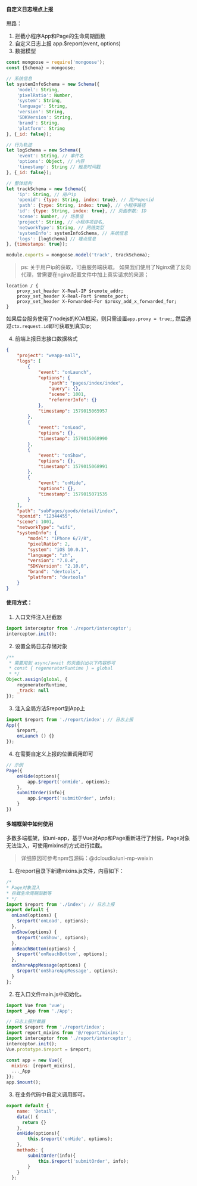 #### 自定义日志埋点上报

思路：
1. 拦截小程序App和Page的生命周期函数
2. 自定义日志上报 app.$report(event, options)
3. 数据模型
```javascript
const mongoose = require('mongoose');
const {Schema} = mongoose;

// 系统信息
let systemInfoSchema = new Schema({
    'model': String,
    'pixelRatio': Number,
    'system': String,
    'language': String,
    'version': String,
    'SDKVersion': String,
    'brand': String,
    'platform': String
}, {_id: false});

// 行为轨迹
let logSchema = new Schema({
    'event': String, // 事件名
    'options': Object, // 内容
    'timestamp': String // 触发时间戳
}, {_id: false});

// 整体结构
let trackSchema = new Schema({
    'ip': String, // 用户ip
    'openid': {type: String, index: true}, // 用户openid
    'path': {type: String, index: true}, // 小程序路径
    'id': {type: String, index: true}, // 页面参数: ID
    'scene': Number, // 场景值
    'project': String, // 小程序项目名,
    'networkType': String, // 网络类型
    'systemInfo': systemInfoSchema, // 系统信息
    'logs': [logSchema] // 埋点信息
}, {timestamps: true});

module.exports = mongoose.model('track', trackSchema);
```
> ps: 关于用户ip的获取，可由服务端获取。
如果我们使用了Nginx做了反向代理，曾需要在nginx配置文件中加上真实请求的来源；
```
location / {
    proxy_set_header X-Real-IP $remote_addr;
    proxy_set_header X-Real-Port $remote_port;
    proxy_set_header X-Forwarded-For $proxy_add_x_forwarded_for;
}
```
如果后台服务使用了nodejs的KOA框架，则只需设置`app.proxy = true;`,
然后通过`ctx.request.id`即可获取到真实ip;

4. 前端上报日志接口数据格式
```json
{
    "project": "weapp-mall",
    "logs": [
        {
            "event": "onLaunch",
            "options": {
                "path": "pages/index/index",
                "query": {},
                "scene": 1001,
                "referrerInfo": {}
            },
            "timestamp": 1579015065957
        },
        {
            "event": "onLoad",
            "options": {},
            "timestamp": 1579015068990
        },
        {
            "event": "onShow",
            "options": {},
            "timestamp": 1579015068991
        },
        {
            "event": "onHide",
            "options": {},
            "timestamp": 1579015071535
        }
    ],
    "path": "subPages/goods/detail/index",
    "openid": "12344455",
    "scene": 1001,
    "networkType": "wifi",
    "systemInfo": {
        "model": "iPhone 6/7/8",
        "pixelRatio": 2,
        "system": "iOS 10.0.1",
        "language": "zh",
        "version": "7.0.4",
        "SDKVersion": "2.10.0",
        "brand": "devtools",
        "platform": "devtools"
    }
}
```

#### 使用方式：
1. 入口文件注入拦截器
```javascript
import interceptor from './report/interceptor';
interceptor.init();
```

2. 设置全局日志存储对象
```javascript
/**
 * 需要用到 async/await 的页面引出以下内容即可
 * const { regeneratorRuntime } = global
 * */
Object.assign(global, {
    regeneratorRuntime,
    _track: null
});

```

3. 注入全局方法$report到App上
```javascript
import $report from './report/index'; // 日志上报
App({
    $report,
    onLaunch () {}
});
```

4. 在需要自定义上报的位置调用即可
```javascript
// 示例
Page({
    onHide(options){
        app.$report('onHide', options);
    },
    submitOrder(info){
        app.$report('submitOrder', info);
    }
})
```

#### 多端框架中如何使用
多数多端框架，如uni-app，基于Vue对App和Page重新进行了封装，Page对象无法注入，可使用mixins的方式进行拦截。

> 详细原因可参考npm包源码：@dcloudio/uni-mp-weixin

1. 在report目录下新建mixins.js文件，内容如下：

```javascript
/*
* Page对象混入
* 拦截生命周期函数等
* */
import $report from './index'; // 日志上报
export default {
  onLoad(options) {
    $report('onLoad', options);
  },
  onShow(options) {
    $report('onShow', options);
  },
  onReachBottom(options) {
    $report('onReachBottom', options);
  },
  onShareAppMessage(options) {
    $report('onShareAppMessage', options);
  }
};

```

2. 在入口文件main.js中初始化。
```javascript
import Vue from 'vue';
import _App from './App';

// 日志上报拦截器
import $report from './report/index';
import report_mixins from '@/report/mixins';
import interceptor from './report/interceptor';
interceptor.init();
Vue.prototype.$report = $report;

const app = new Vue({
  mixins: [report_mixins],
  ..._App
});
app.$mount();
```

3. 在业务代码中自定义调用即可。
```javascript
export default {
    name: 'Detail',
    data() {
      return {}
    },
    onHide(options){
        this.$report('onHide', options);
    },
    methods: {
        submitOrder(info){
            this.$report('submitOrder', info);
        }
    }
  };
```
